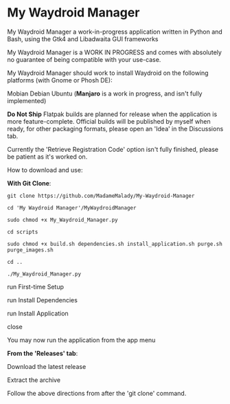 # My Waydroid Manager    

My Waydroid Manager a work-in-progress application written in Python and Bash, using the Gtk4 and Libadwaita GUI frameworks

My Waydroid Manager is a WORK IN PROGRESS and comes with absolutely no guarantee of being compatible with your use-case.

My Waydroid Manager should work to install Waydroid on the following platforms (with Gnome or Phosh DE):

Mobian 
Debian
Ubuntu
(**Manjaro** is a work in progress, and isn't fully implemented)

**Do Not Ship**
  Flatpak builds are planned for release when the application is more feature-complete. 
  Official builds will be published by myself when ready,
  for other packaging formats, please open an 'Idea' in the Discussions tab.

Currently the 'Retrieve Registration Code' option isn't fully finished, please be patient as it's worked on.

How to download and use:

**With Git Clone**:

    git clone https://github.com/MadameMalady/My-Waydroid-Manager

    cd 'My Waydroid Manager'/MyWaydroidManager

    sudo chmod +x My_Waydroid_Manager.py

    cd scripts

    sudo chmod +x build.sh dependencies.sh install_application.sh purge.sh purge_images.sh

    cd ..

    ./My_Waydroid_Manager.py

run First-time Setup

run Install Dependencies

run Install Application

close

You may now run the application from the app menu

**From the 'Releases' tab**:

Download the latest release

Extract the archive

Follow the above directions from after the 'git clone' command.
